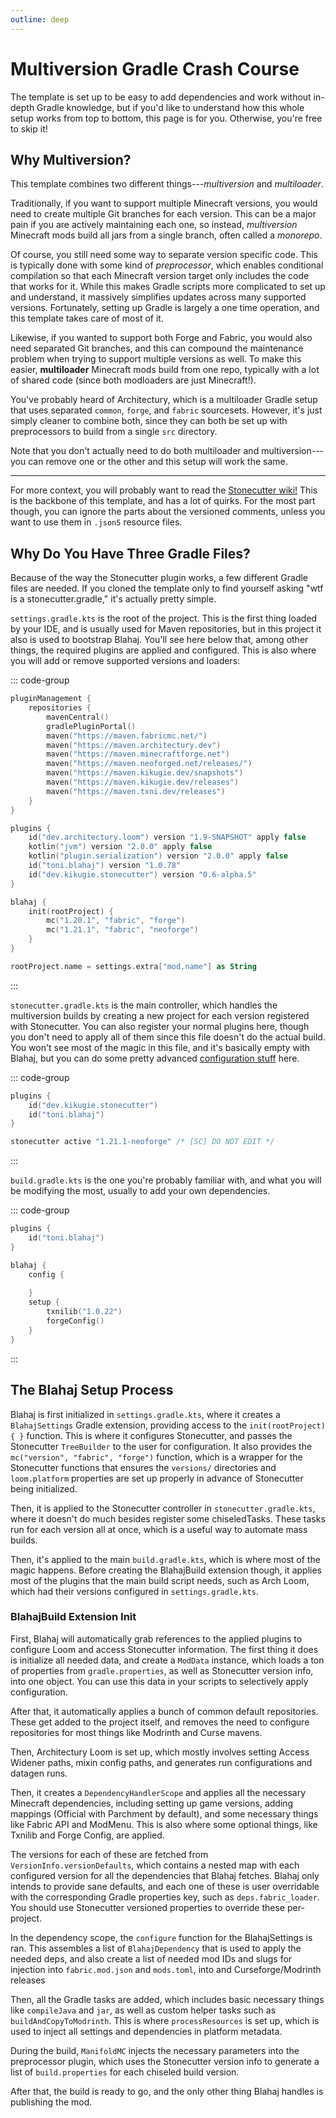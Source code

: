 ```yaml
---
outline: deep
---
```


# Multiversion Gradle Crash Course

The template is set up to be easy to add dependencies and work without in-depth Gradle knowledge, but if you'd like
to understand how this whole setup works from top to bottom, this page is for you. Otherwise, you're free to skip it!

## Why Multiversion?

This template combines two different things---*multiversion* and *multiloader*.

Traditionally, if you want to support multiple Minecraft versions, you would need to create multiple Git branches for each version.
This can be a major pain if you are actively maintaining each one, so instead, *multiversion* Minecraft mods
build all jars from a single branch, often called a *monorepo*.

Of course, you still need some way to separate version specific code. This is typically done with some kind of *preprocessor*,
which enables conditional compilation so that each Minecraft version target only includes the code that works for it.
While this makes Gradle scripts more complicated to set up and understand, it massively simplifies updates across many supported versions.
Fortunately, setting up Gradle is largely a one time operation, and this template takes care of most of it.

Likewise, if you wanted to support both Forge and Fabric, you would also need separated Git branches, and this can compound
the maintenance problem when trying to support multiple versions as well. To make this easier, **multiloader** Minecraft mods build from one repo,
typically with a lot of shared code (since both modloaders are just Minecraft!).

You've probably heard of Architectury, which is a multiloader Gradle setup that uses separated `common`, `forge`, and `fabric`
sourcesets. However, it's just simply cleaner to combine both, since they can both be set up with preprocessors to build from a single `src` directory.

Note that you don't actually need to do both multiloader and multiversion---you can remove one or the other and this setup will work the same.

---

For more context, you will probably want to read the [Stonecutter wiki!](https://stonecutter.kikugie.dev/stonecutter/tips) This is the backbone
of this template, and has a lot of quirks. For the most part though, you can ignore the parts about the versioned comments,
unless you want to use them in `.json5` resource files.

## Why Do You Have Three Gradle Files?

Because of the way the Stonecutter plugin works, a few different Gradle files are needed. If you cloned the template only
to find yourself asking "wtf is a stonecutter.gradle," it's actually pretty simple.

`settings.gradle.kts` is the root of the project. This is the first thing loaded by your IDE, and is usually used for
Maven repositories, but in this project it also is used to bootstrap Blahaj. You'll see here below that, among other things,
the required plugins are applied and configured. This is also where you will add or remove supported versions and loaders:

::: code-group
```kts [settings.gradle.kts]
pluginManagement {
    repositories {
        mavenCentral()
        gradlePluginPortal()
        maven("https://maven.fabricmc.net/")
        maven("https://maven.architectury.dev")
        maven("https://maven.minecraftforge.net")
        maven("https://maven.neoforged.net/releases/")
        maven("https://maven.kikugie.dev/snapshots")
        maven("https://maven.kikugie.dev/releases")
        maven("https://maven.txni.dev/releases")
    }
}

plugins {
    id("dev.architectury.loom") version "1.9-SNAPSHOT" apply false
    kotlin("jvm") version "2.0.0" apply false
    kotlin("plugin.serialization") version "2.0.0" apply false
    id("toni.blahaj") version "1.0.78"
    id("dev.kikugie.stonecutter") version "0.6-alpha.5"
}

blahaj {
    init(rootProject) {
        mc("1.20.1", "fabric", "forge")
        mc("1.21.1", "fabric", "neoforge")
    }
}

rootProject.name = settings.extra["mod.name"] as String
``` 
:::

`stonecutter.gradle.kts` is the main controller, which handles the multiversion builds by creating a new project for
each version registered with Stonecutter. You can also register your normal plugins here, though you don't need to apply 
all of them since this file doesn't do the actual build. You won't see most of the magic in this file, and it's basically empty with Blahaj, 
but you can do some pretty advanced [configuration stuff](https://stonecutter.kikugie.dev/stonecutter/configuration) here.

::: code-group
```kts [stonecutter.gradle.kts]
plugins {
    id("dev.kikugie.stonecutter")
    id("toni.blahaj")
}

stonecutter active "1.21.1-neoforge" /* [SC] DO NOT EDIT */
``` 
:::

`build.gradle.kts` is the one you're probably familiar with, and what you will be modifying the most, usually to add your own dependencies.

::: code-group
```kts [build.gradle.kts]
plugins {
    id("toni.blahaj")
}

blahaj {
    config {
        
    }
    setup {
        txnilib("1.0.22")
        forgeConfig()
    }
}
``` 
:::

## The Blahaj Setup Process

Blahaj is first initialized in `settings.gradle.kts`, where it creates a `BlahajSettings` Gradle extension, providing access to the 
`init(rootProject) { }` function. This is where it configures Stonecutter, and passes the Stonecutter `TreeBuilder` to the user for configuration.
It also provides the `mc("version", "fabric", "forge")` function, which is a wrapper for the Stonecutter functions that ensures 
the `versions/` directories and `loom.platform` properties are set up properly in advance of Stonecutter being initialized.

Then, it is applied to the Stonecutter controller in `stonecutter.gradle.kts`, where it doesn't do much besides register some chiseledTasks.
These tasks run for each version all at once, which is a useful way to automate mass builds.

Then, it's applied to the main `build.gradle.kts`, which is where most of the magic happens. Before creating the BlahajBuild extension though, 
it applies most of the plugins that the main build script needs, such as Arch Loom, which had their versions configured in `settings.gradle.kts`.

### BlahajBuild Extension Init

First, Blahaj will automatically grab references to the applied plugins to configure Loom and access Stonecutter information. The first thing
it does is initialize all needed data, and create a `ModData` instance, which loads a ton of properties from `gradle.properties`, 
as well as Stonecutter version info, into one object. You can use this data in your scripts to selectively apply configuration.

After that, it automatically applies a bunch of common default repositories. These get added to the project itself, and removes the need to configure
repositories for most things like Modrinth and Curse mavens.

Then, Architectury Loom is set up, which mostly involves setting Access Widener paths, mixin config paths, and generates run configurations and datagen runs.

Then, it creates a `DependencyHandlerScope` and applies all the necessary Minecraft dependencies, including setting up game versions, adding
mappings (Official with Parchment by default), and some necessary things like Fabric API and ModMenu. This is also where some optional things,
like Txnilib and Forge Config, are applied.

The versions for each of these are fetched from `VersionInfo.versionDefaults`, which contains a nested map with each configured version for all the 
dependencies that Blahaj fetches. Blahaj only intends to provide sane defaults, and each one of these is user overridable with the corresponding 
Gradle properties key, such as `deps.fabric_loader`. You should use Stonecutter versioned properties to override these per-project.

In the dependency scope, the `configure` function for the BlahajSettings is ran. This assembles a list of `BlahajDependency` that is used to 
apply the needed deps, and also create a list of needed mod IDs and slugs for injection into `fabric.mod.json` and `mods.toml`, into and Curseforge/Modrinth releases

Then, all the Gradle tasks are added, which includes basic necessary things like `compileJava` and `jar`, as well as custom helper tasks such as `buildAndCopyToModrinth`.
This is where `processResources` is set up, which is used to inject all settings and dependencies in platform metadata.

During the build, `ManifoldMC` injects the necessary parameters into the preprocessor plugin, which uses the Stonecutter version info to generate
a list of `build.properties` for each chiseled build version.

After that, the build is ready to go, and the only other thing Blahaj handles is publishing the mod.